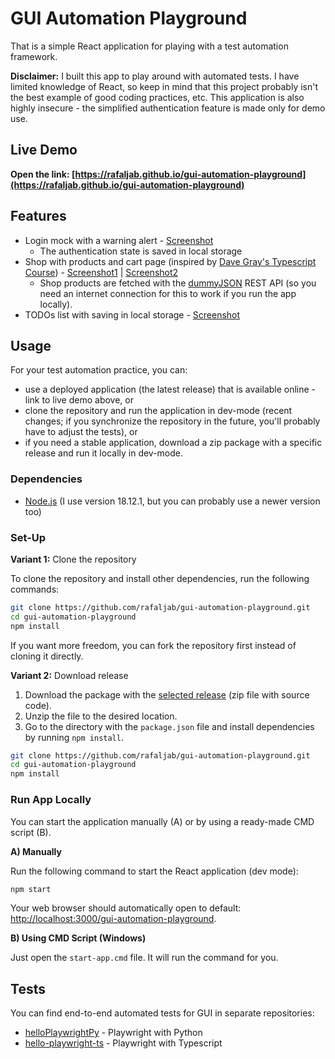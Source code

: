 # GUI Automation Playground
That is a simple React application for playing with a test automation framework.

**Disclaimer:** I built this app to play around with automated tests. 
I have limited knowledge of React, so keep in mind that this project probably isn't the best example of good coding practices, etc.
This application is also highly insecure - the simplified authentication feature is made only for demo use.

## Live Demo
**Open the link: [https://rafaljab.github.io/gui-automation-playground](https://rafaljab.github.io/gui-automation-playground)**

## Features
* Login mock with a warning alert - [Screenshot](attachments/login.png)
    * The authentication state is saved in local storage
* Shop with products and cart page (inspired by [Dave Gray's Typescript Course](https://github.com/gitdagray/typescript-course)) - [Screenshot1](attachments/shop1.png) | [Screenshot2](attachments/shop2.png)
    * Shop products are fetched with the [dummyJSON](https://dummyjson.com/) REST API (so you need an internet connection for this to work if you run the app locally).
* TODOs list with saving in local storage - [Screenshot](attachments/todos.png)

## Usage
For your test automation practice, you can:
* use a deployed application (the latest release) that is available online - link to live demo above, or
* clone the repository and run the application in dev-mode (recent changes; if you synchronize the repository in the future, you'll probably have to adjust the tests), or
* if you need a stable application, download a zip package with a specific release and run it locally in dev-mode.

### Dependencies
* [Node.js](https://nodejs.org/) (I use version 18.12.1, but you can probably use a newer version too)

### Set-Up
**Variant 1:** Clone the repository

To clone the repository and install other dependencies, run the following commands:
```bash
git clone https://github.com/rafaljab/gui-automation-playground.git
cd gui-automation-playground
npm install
```
If you want more freedom, you can fork the repository first instead of cloning it directly.

**Variant 2:** Download release

1. Download the package with the [selected release](https://github.com/rafaljab/gui-automation-playground/releases) (zip file with source code).
2. Unzip the file to the desired location.
3. Go to the directory with the `package.json` file and install dependencies by running `npm install`.

```bash
git clone https://github.com/rafaljab/gui-automation-playground.git
cd gui-automation-playground
npm install
```

### Run App Locally
You can start the application manually (A) or by using a ready-made CMD script (B).

**A) Manually**

Run the following command to start the React application (dev mode):
```bash
npm start
```
Your web browser should automatically open to default: [http://localhost:3000/gui-automation-playground](http://localhost:3000/gui-automation-playground).

**B) Using CMD Script (Windows)**

Just open the `start-app.cmd` file. It will run the command for you.

## Tests
You can find end-to-end automated tests for GUI in separate repositories:
- [helloPlaywrightPy](https://github.com/rafaljab/helloPlaywrightPy) - Playwright with Python
- [hello-playwright-ts](https://github.com/rafaljab/hello-playwright-ts) - Playwright with Typescript
